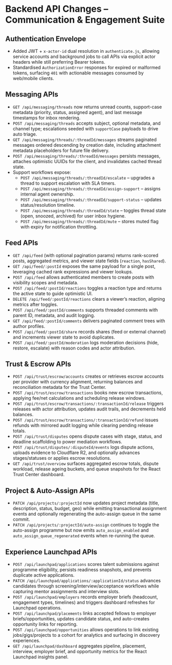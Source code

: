 # Backend API Changes – Communication & Engagement Suite

## Authentication Envelope
- Added JWT + `x-actor-id` dual resolution in `authenticate.js`, allowing service accounts and background jobs to call APIs via explicit actor headers while still preferring Bearer tokens.
- Standardised `AuthorizationError` responses for expired or malformed tokens, surfacing `401` with actionable messages consumed by web/mobile clients.

## Messaging APIs
- `GET /api/messaging/threads` now returns unread counts, support-case metadata (priority, status, assigned agent), and last message timestamps for inbox rendering.
- `POST /api/messaging/threads` accepts subject, optional metadata, and channel type; escalations seeded with `supportCase` payloads to drive auto triage.
- `GET /api/messaging/threads/:threadId/messages` streams paginated messages ordered descending by creation date, including attachment metadata placeholders for future file delivery.
- `POST /api/messaging/threads/:threadId/messages` persists messages, attaches optimistic UUIDs for the client, and invalidates cached thread state.
- Support workflows expose:
  - `POST /api/messaging/threads/:threadId/escalate` – upgrades a thread to support escalation with SLA timers.
  - `POST /api/messaging/threads/:threadId/assign-support` – assigns internal agent ownership.
  - `POST /api/messaging/threads/:threadId/support-status` – updates status/resolution timeline.
  - `POST /api/messaging/threads/:threadId/state` – toggles thread state (open, snoozed, archived) for user inbox hygiene.
  - `POST /api/messaging/threads/:threadId/mute` – stores muted flag with expiry for notification throttling.

## Feed APIs
- `GET /api/feed` (with optional pagination params) returns rank-scored posts, aggregated metrics, and viewer state fields (`reaction`, `hasShared`).
- `GET /api/feed/:postId` exposes the same payload for a single post, leveraging cached rank expressions and viewer lookups.
- `POST /api/feed` allows authenticated members to create posts with visibility scopes and metadata.
- `POST /api/feed/:postId/reactions` toggles a reaction type and returns the active state to guide optimistic UI.
- `DELETE /api/feed/:postId/reactions` clears a viewer’s reaction, aligning metrics after toggles.
- `POST /api/feed/:postId/comments` supports threaded comments with parent ID, metadata, and audit logging.
- `GET /api/feed/:postId/comments` delivers paginated comment trees with author profiles.
- `POST /api/feed/:postId/share` records shares (feed or external channel) and increments viewer state to avoid duplicates.
- `POST /api/feed/:postId/moderation` logs moderation decisions (hide, restore, escalate) with reason codes and actor attribution.

## Trust & Escrow APIs
- `POST /api/trust/escrow/accounts` creates or retrieves escrow accounts per provider with currency alignment, returning balances and reconciliation metadata for the Trust Center.
- `POST /api/trust/escrow/transactions` books new escrow transactions, applying fee/net calculations and scheduling release windows.
- `POST /api/trust/escrow/transactions/:transactionId/release` triggers releases with actor attribution, updates audit trails, and decrements held balances.
- `POST /api/trust/escrow/transactions/:transactionId/refund` issues refunds with mirrored audit logging while clearing pending release totals.
- `POST /api/trust/disputes` opens dispute cases with stage, status, and deadline scaffolding to power mediation workflows.
- `POST /api/trust/disputes/:disputeId/events` logs dispute actions, uploads evidence to Cloudflare R2, and optionally advances stages/statuses or applies escrow resolutions.
- `GET /api/trust/overview` surfaces aggregated escrow totals, dispute workload, release ageing buckets, and queue snapshots for the React Trust Center dashboard.

## Project & Auto-Assign APIs
- `PATCH /api/projects/:projectId` now updates project metadata (title, description, status, budget, geo) while emitting transactional assignment events and optionally regenerating the auto-assign queue in the same commit.
- `PATCH /api/projects/:projectId/auto-assign` continues to toggle the auto-assign programme but now emits `auto_assign_enabled` and `auto_assign_queue_regenerated` events when re-running the queue.

## Experience Launchpad APIs
- `POST /api/launchpad/applications` scores talent submissions against programme eligibility, persists readiness snapshots, and prevents duplicate active applications.
- `PATCH /api/launchpad/applications/:applicationId/status` advances candidates through screening/interview/acceptance workflows while capturing mentor assignments and interview slots.
- `POST /api/launchpad/employers` records employer briefs (headcount, engagement types, timelines) and triggers dashboard refreshes for Launchpad operations.
- `POST /api/launchpad/placements` links accepted fellows to employer briefs/opportunities, updates candidate status, and auto-creates opportunity links for reporting.
- `POST /api/launchpad/opportunities` allows operations to link existing jobs/gigs/projects to a cohort for analytics and surfacing in discovery experiences.
- `GET /api/launchpad/dashboard` aggregates pipeline, placement, interview, employer brief, and opportunity metrics for the React Launchpad insights panel.
